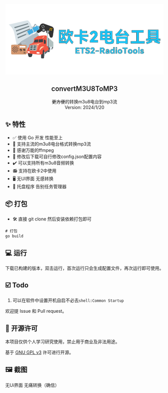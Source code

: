 ![BigLogo](./pic/ert_logo_big.png)

<h2 align="center" style="font-weight: 600">convertM3U8ToMP3</h2>
<p align="center">
    <s>更方便</s>的转换m3u8电台到mp3流
    <br />
    Version: 2024/1/20
    <!-- <a href="https://music.qier222.com" target="blank"><strong>🌎 访问DEMO</strong></a>  |  
    <a href="#%EF%B8%8F-安装" target="blank"><strong>📦️ 下载安装包</strong></a>  |  
    <a href="https://t.me/yesplaymusic" target="blank"><strong>💬 加入交流群</strong></a>
    <br />
    <br /> -->
</p>

## ✨ 特性

- ✅ 使用 Go 开发 性能至上
- 📃 支持主流的m3u8电台格式转换mp3流
- 🧩 感谢万能的ffmpeg
- 💾 修改后下载可自行修改config.json配置内容
- ✔️ 可以支持所有m3u8音频转换
- 📻 支持在欧卡2中使用
- 🖥️ 无UI界面 无感转换
- 📔 托盘程序 告别任务管理器

## 📦️ 打包

- 🛠 直接 git clone 然后安装依赖打包即可

```shell
# 打包
go build
```

## 💻 运行

下载已构建的版本，双击运行，首次运行只会生成配置文件，再次运行即可使用。


## ☑️ Todo

1. 可以在软件中设置开机自启不必去`shell:Common Startup`

欢迎提 Issue 和 Pull request。

## 📜 开源许可

本项目仅供个人学习研究使用，禁止用于商业及非法用途。

基于 [GNU GPL v3](https://www.gnu.org/licenses/gpl-3.0.en.html#license-text) 许可进行开源。

## 🖼️ 截图

无Ui界面 无痛转换（确信）
